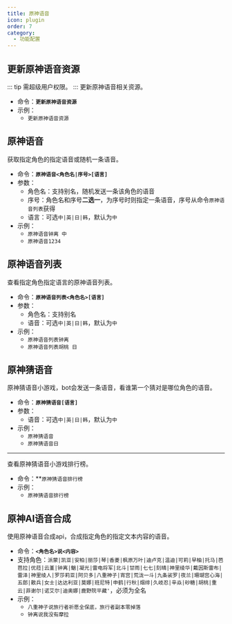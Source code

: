 ```yaml
---
title: 原神语音
icon: plugin
order: 7
category:
  - 功能配置
---
```


## 更新原神语音资源
::: tip 需超级用户权限。
:::
更新原神语音相关资源。
- 命令：**`更新原神语音资源`**
- 示例：
  - `更新原神语音资源`

## 原神语音
获取指定角色的指定语音或随机一条语音。
- 命令：**`原神语音<角色名|序号>[语言]`**
- 参数：
  - 角色名：支持别名，随机发送一条该角色的语音
  - 序号：角色名和序号**二选一**，为序号时则指定一条语音，序号从命令`原神语音列表`获得
  - 语言：可选`中|英|日|韩`，默认为`中`
- 示例：
  - `原神语音钟离 中`
  - `原神语音1234`

## 原神语音列表
查看指定角色指定语言的原神语音列表。
- 命令：**`原神语音列表<角色名>[语言]`**
- 参数：
  - 角色名：支持别名
  - 语音：可选`中|英|日|韩`，默认为`中`
- 示例：
  - `原神语音列表钟离`
  - `原神语音列表胡桃 日`

## 原神猜语音
原神猜语音小游戏，bot会发送一条语音，看谁第一个猜对是哪位角色的语音。
- 命令：**`原神猜语音[语言]`**
- 参数：
  - 语音：可选`中|英|日|韩`，默认为`中`
- 示例：
  - `原神猜语音`
  - `原神猜语音日`
---
查看原神猜语音小游戏排行榜。
- 命令：**`原神猜语音排行榜`
- 示例：
  - `原神猜语音排行榜`

## 原神AI语音合成
使用原神语音合成api，合成指定角色的指定文本内容的语音。
- 命令：**`<角色名>说<内容>`**
- 支持角色：`派蒙|凯亚|安柏|丽莎|琴|香菱|枫原万叶|迪卢克|温迪|可莉|早柚|托马|芭芭拉|优菈|云堇|钟离|魈|凝光|雷电将军|北斗|甘雨|七七|刻晴|神里绫华|戴因斯雷布|雷泽|神里绫人|罗莎莉亚|阿贝多|八重神子|宵宫|荒泷一斗|九条裟罗|夜兰|珊瑚宫心海|五郎|散兵|女士|达达利亚|莫娜|班尼特|申鹤|行秋|烟绯|久岐忍|辛焱|砂糖|胡桃|重云|菲谢尔|诺艾尔|迪奥娜|鹿野院平藏'`，必须为全名
- 示例：
  - `八重神子说旅行者祈愿全保底，旅行者副本零掉落`
  - `钟离说我没有摩拉`